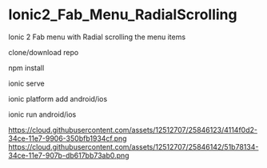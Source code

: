 # Ionic2_Fab_Menu_RadialScrolling
Ionic 2 Fab menu with Radial scrolling the menu items
 
 clone/download repo
 
 npm install
 
 ionic serve 
 
 ionic platform add android/ios
 
 ionic run android/ios
 
https://cloud.githubusercontent.com/assets/12512707/25846123/4114f0d2-34ce-11e7-9906-350bfb1934cf.png
https://cloud.githubusercontent.com/assets/12512707/25846142/51b78134-34ce-11e7-907b-db617bb73ab0.png
